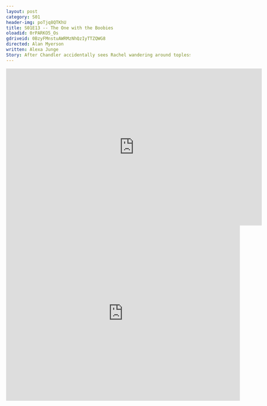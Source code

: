 ```yaml
---
layout: post 
category: S01 
header-img: poTjq8QTKhU 
title: S01E13 -- The One with the Boobies 
oloadid: 0rPARKO5_Os 
gdriveid: 0BzyFMnstuAWRMzNhQzIyTTZQWG8
directed: Alan Myerson
written: Alexa Junge
Story: After Chandler accidentally sees Rachel wandering around topless after her shower, a chain reaction of nudity ensues when she tries to even the score by seeing him naked. She sees Joey naked, who then sees Monica naked, who then sees Joey's father naked. Joey finds himself playing parent when he has to decide whether to hide his father's affair from his mom. And no one can stand Phoebe's new boyfriend, an irritating psychologist named Roger (Fisher Stevens). 
--- 
```

<!--more--> 
<iframe src='https://openload.co/embed/0rPARKO5_Os/' width='700' height='430' frameborder='0' scrolling='no' allowfullscreen='allowfullscreen'></iframe> 
<iframe src='https://drive.google.com/file/d/0BzyFMnstuAWRMzNhQzIyTTZQWG8/preview' width='640' height='480' frameborder='0' scrolling='no' allowfullscreen='allowfullscreen'></iframe> 
